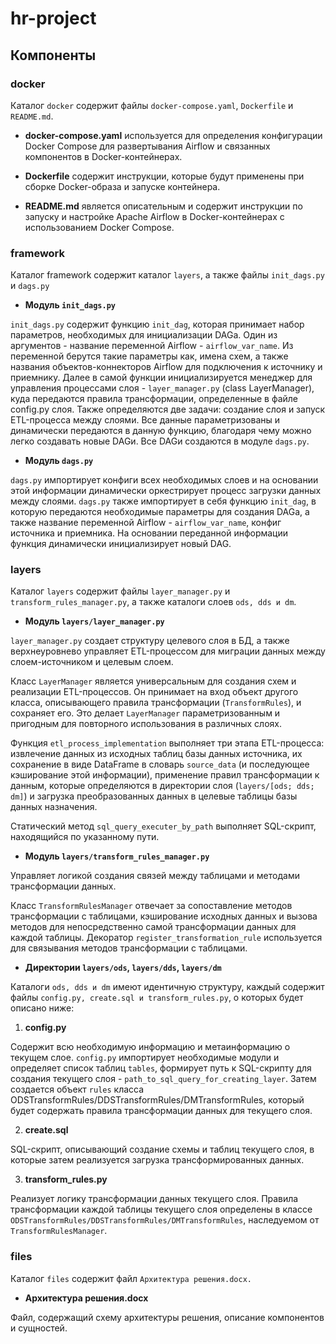 # hr-project
## Компоненты
### docker
Каталог `docker` содержит файлы `docker-compose.yaml`, `Dockerfile` и `README.md`.
- **docker-compose.yaml** используется для определения конфигурации Docker Compose для развертывания Airflow и связанных компонентов в Docker-контейнерах.

- **Dockerfile** содержит инструкции, которые будут применены при сборке Docker-образа и запуске контейнера.

- **README.md** является описательным и содержит инструкции по запуску и настройке Apache Airflow в Docker-контейнерах с использованием Docker Compose.

### framework
Каталог framework содержит каталог `layers`, а также файлы `init_dags.py` и `dags.py`

- **Модуль `init_dags.py`**

`init_dags.py` содержит функцию `init_dag`, которая принимает набор параметров, необходимых для инициализации DAGа. Один из аргументов - название переменной Airflow - `airflow_var_name`. Из переменной берутся такие параметры как, имена схем, а также названия объектов-коннекторов Airflow для подключения к источнику и приемнику. Далее в самой функции инициализируется менеджер для управления процессами слоя - `layer_manager.py` (class LayerManager), куда передаются правила трансформации, определенные в файле config.py слоя. Также определяются две задачи: создание слоя и запуск ETL-процесса между слоями. Все данные параметризованы и динамически передаются в данную функцию, благодаря чему можно легко создавать новые DAGи. Все DAGи создаются в модуле `dags.py`.

- **Модуль `dags.py`**

`dags.py` импортирует конфиги всех необходимых слоев и на основании этой информации динамически оркестрирует процесс загрузки данных между слоями. `dags.py` также импортирует в себя функцию `init_dag`, в которую передаются необходимые параметры для создания DAGа, а также название переменной Airflow - `airflow_var_name`, конфиг источника и приемника. На основании переданной информации функция динамически инициализирует новый DAG.

### layers

Каталог `layers` содержит файлы `layer_manager.py` и `transform_rules_manager.py`, а также каталоги слоев `ods, dds и dm`.

- **Модуль `layers/layer_manager.py`**

`layer_manager.py` создает структуру целевого слоя в БД, а также верхнеуровнево управляет ETL-процессом для миграции данных между слоем-источником и целевым слоем.

Класс `LayerManager` является универсальным для создания схем и реализации ETL-процессов. Он принимает на вход объект другого класса, описывающего правила трансформации (`TransformRules`), и сохраняет его. Это делает `LayerManager` параметризованным и пригодным для повторного использования в различных слоях.

Функция `etl_process_implementation` выполняет три этапа ETL-процесса: извлечение данных из исходных таблиц базы данных источника, их сохранение в виде DataFrame в словарь `source_data` (и последующее кэширование этой информации), применение правил трансформации к данным, которые определяются в директории слоя (`layers/[ods; dds; dm]`) и загрузка преобразованных данных в целевые таблицы базы данных назначения.

Статический метод `sql_query_executer_by_path` выполняет SQL-скрипт, находящийся по указанному пути.

- **Модуль `layers/transform_rules_manager.py`**

Управляет логикой создания связей между таблицами и методами трансформации данных.

Класс `TransformRulesManager` отвечает за сопоставление методов трансформации с таблицами, кэширование исходных данных и вызова методов для непосредственно самой трансформации данных для каждой таблицы. Декоратор `register_transformation_rule` используется для связывания методов трансформации с таблицами.

- **Директории `layers/ods`, `layers/dds`, `layers/dm`**

Каталоги `ods, dds и dm` имеют идентичную структуру, каждый содержит файлы `config.py, create.sql и transform_rules.py`, о которых будет описано ниже:

1. **config.py**

Содержит всю необходимую информацию и метаинформацию о текущем слое. `config.py` импортирует необходимые модули и определяет список таблиц `tables`, формирует путь к SQL-скрипту для создания текущего слоя - `path_to_sql_query_for_creating_layer`. Затем создается объект `rules` класса ODSTransformRules/DDSTransformRules/DMTransformRules, который будет содержать правила трансформации данных для текущего слоя.

2. **create.sql**

SQL-скрипт, описывающий создание схемы и таблиц текущего слоя, в которые затем реализуется загрузка трансформированных данных.

3. **transform_rules.py**

Реализует логику трансформации данных текущего слоя. Правила трансформации каждой таблицы текущего слоя определены в классе `ODSTransformRules/DDSTransformRules/DMTransformRules`, наследуемом от `TransformRulesManager`.


### files
Каталог `files` содержит файл `Архитектура решения.docx.`
- **Архитектура решения.docx**

Файл, содержащий схему архитектуры решения, описание компонентов и сущностей.
